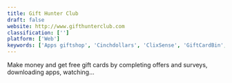 ```yaml
---
title: Gift Hunter Club
draft: false 
website: http://www.gifthunterclub.com
classification: ['']
platform: ['Web']
keywords: ['Apps giftshop', 'Cinchdollars', 'ClixSense', 'GiftCardBin', 'Gyft', 'Points2Shop', 'PointsPrizes', 'PrizeRebel', 'Qmee', 'Retention Science', 'Snipp', 'Starbucks Card', 'Survey Monkey', 'Swagbucks', 'Workmode', 'appgreedy', 'iWadi']
---
```

Make money and get free gift cards by completing offers and surveys, downloading apps, watching...